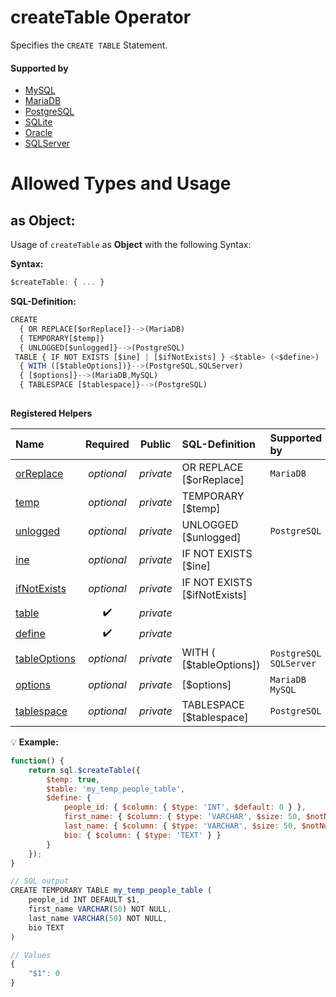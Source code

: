 # createTable Operator
Specifies the `CREATE TABLE` Statement.

#### Supported by
- [MySQL](https://dev.mysql.com/doc/refman/5.7/en/create-table.html)
- [MariaDB](https://mariadb.com/kb/en/library/create-table/)
- [PostgreSQL](https://www.postgresql.org/docs/9.5/static/sql-createtable.html)
- [SQLite](https://sqlite.org/lang_createtable.html)
- [Oracle](https://docs.oracle.com/cd/B19306_01/server.102/b14200/statements_7002.htm)
- [SQLServer](https://docs.microsoft.com/en-us/sql/t-sql/statements/create-table-transact-sql)

# Allowed Types and Usage

## as Object:

Usage of `createTable` as **Object** with the following Syntax:

**Syntax:**

```javascript
$createTable: { ... }
```

**SQL-Definition:**
```javascript
CREATE
  { OR REPLACE[$orReplace]}-->(MariaDB)
  { TEMPORARY[$temp]}
  { UNLOGGED[$unlogged]}-->(PostgreSQL)
 TABLE { IF NOT EXISTS [$ine] | [$ifNotExists] } <$table> (<$define>)
  { WITH ([$tableOptions])}-->(PostgreSQL,SQLServer)
  { [$options]}-->(MariaDB,MySQL)
  { TABLESPACE [$tablespace]}-->(PostgreSQL)
  
```

**Registered Helpers**

Name|Required|Public|SQL-Definition|Supported by
:---|:------:|:----:|:-------------|:-----------
[orReplace](./private/orReplace/)|*optional*|*private*| OR REPLACE [$orReplace]|`MariaDB` 
[temp](./private/temp/)|*optional*|*private*| TEMPORARY [$temp]|
[unlogged](./private/unlogged/)|*optional*|*private*| UNLOGGED [$unlogged]|`PostgreSQL` 
[ine](./private/ine/)|*optional*|*private*| IF NOT EXISTS  [$ine] |
[ifNotExists](./private/ifNotExists/)|*optional*|*private*| IF NOT EXISTS  [$ifNotExists] |
[table](./private/table/)|:heavy_check_mark:|*private*||
[define](./private/define/)|:heavy_check_mark:|*private*||
[tableOptions](./private/tableOptions/)|*optional*|*private*| WITH ( [$tableOptions])|`PostgreSQL` `SQLServer` 
[options](./private/options/)|*optional*|*private*|  [$options]|`MariaDB` `MySQL` 
[tablespace](./private/tablespace/)|*optional*|*private*| TABLESPACE  [$tablespace]|`PostgreSQL` 

:bulb: **Example:**
```javascript
function() {
    return sql.$createTable({
        $temp: true,
        $table: 'my_temp_people_table',
        $define: {
            people_id: { $column: { $type: 'INT', $default: 0 } },
            first_name: { $column: { $type: 'VARCHAR', $size: 50, $notNull: true } },
            last_name: { $column: { $type: 'VARCHAR', $size: 50, $notNull: true } },
            bio: { $column: { $type: 'TEXT' } }
        }
    });
}

// SQL output
CREATE TEMPORARY TABLE my_temp_people_table (
    people_id INT DEFAULT $1,
    first_name VARCHAR(50) NOT NULL,
    last_name VARCHAR(50) NOT NULL,
    bio TEXT
)

// Values
{
    "$1": 0
}
```

